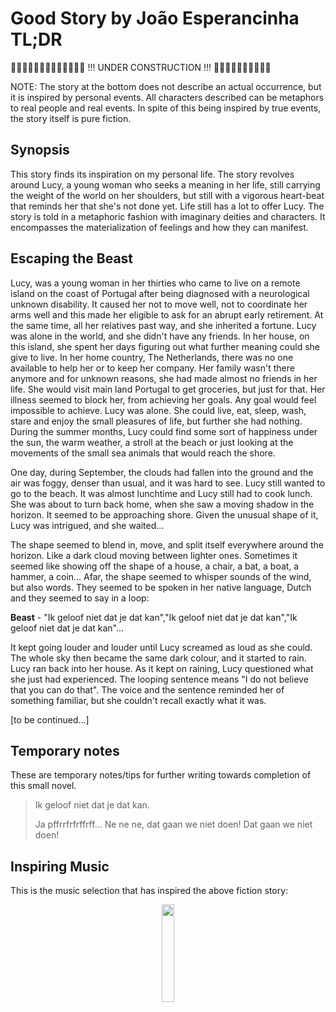 # Good Story by João Esperancinha TL;DR

🚧🚧🚧🚧🚧🚧🚧🚧🚧🚧🚧🚧🚧 !!! UNDER CONSTRUCTION !!! 🚧🚧🚧🚧🚧🚧🚧🚧🚧🚧

NOTE: The story at the bottom does not describe an actual occurrence, but it is inspired by personal events. All characters described can be metaphors to real people and real events. In spite of this being inspired by true events, the story itself is pure fiction.

## Synopsis

This story finds its inspiration on my personal life. The story revolves around Lucy, a young woman who seeks a meaning in her life, still carrying the weight of the world on her shoulders, but still with a vigorous heart-beat that reminds her that she's not done yet. Life still has a lot to offer
Lucy.
The story is told in a metaphoric fashion with imaginary deities and characters. It encompasses the materialization of feelings and how they can manifest.

## Escaping the Beast

Lucy, was a young woman in her thirties who came to live on a remote island on the coast of Portugal after being diagnosed with a neurological unknown disability. It caused her not to move well, not to coordinate her arms well and this made her eligible to ask for an abrupt early retirement. At the
same time, all her relatives past way, and she inherited a fortune. Lucy was alone in the world, and she didn't have any friends. In her house, on this island, she spent her days figuring out what further meaning could she give to live. In her home country, The Netherlands, there was no one
available to help her or to keep her company. Her family wasn't there anymore and for unknown reasons, she had made almost no friends in her life. She would visit main land Portugal to get groceries, but just for that. Her illness seemed to block her, from achieving her goals. Any goal would feel
impossible to
achieve. Lucy was alone. She could live, eat, sleep, wash, stare and enjoy the small pleasures of life, but further she had nothing. During the summer months, Lucy could find some sort of happiness under the sun, the warm weather, a stroll at the beach or just looking at the movements of the small
sea animals that would reach the shore.

One day, during September, the clouds had fallen into the ground and the air was foggy, denser than usual, and it was hard to see. Lucy still wanted to go to the beach. It was almost lunchtime and Lucy still had to cook lunch. She was about to turn back home, when she saw a moving shadow in the
horizon. It seemed to be approaching shore. Given the unusual shape of it, Lucy was intrigued, and she waited...

The shape seemed to blend in, move, and split itself everywhere around the horizon. Like a dark cloud moving between lighter ones.
Sometimes it seemed like showing off the shape of a house, a chair, a bat, a boat, a hammer, a coin...
Afar, the shape seemed to whisper sounds of the wind, but also words. They seemed to be spoken in her native language, Dutch and they seemed to say in a loop:   

<b>Beast</b> - "Ik geloof niet dat je dat kan","Ik geloof niet dat je dat kan","Ik geloof niet dat je dat kan"...

It kept going louder and louder until Lucy screamed as loud as she could. The whole sky then became the same dark colour, and it started to rain. Lucy ran back into her house.
As it kept on raining, Lucy questioned what she just had experienced. The looping sentence means "I do not believe that you can do that". The voice and the sentence reminded her of something familiar, but she couldn't recall exactly what it was.

\[to be continued...\]

## Temporary notes

These are temporary notes/tips for further writing towards completion of this small novel.

> Ik geloof niet dat je dat kan.
>
> Ja pffrrfrfrffrff... Ne ne ne, dat gaan we niet doen! Dat gaan we niet doen!

## Inspiring Music

This is the music selection that has inspired the above fiction story:

<div align="center">
      <a title="Röyksopp - What Else Is There ?" href="https://www.youtube.com/watch?v=ADBKdSCbmiM">
     <img 
          src="https://img.youtube.com/vi/ADBKdSCbmiM/0.jpg" 
          style="width:20%;">
      </a>
</div>
